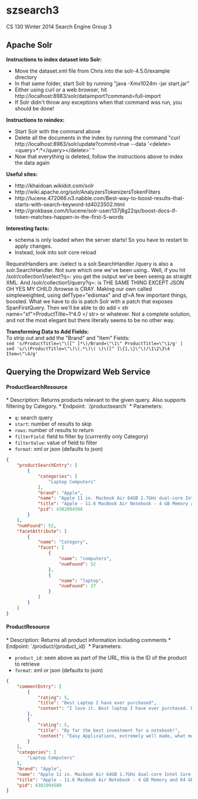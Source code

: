 szsearch3
=========

CS 130 Winter 2014 Search Engine Group 3

<h2>Apache Solr</h2>

<b>Instructions to index dataset into Solr:</b>
<ul>
    <li>Move the dataset.xml file from Chris into the solr-4.5.0/example directory</li>
    <li>In that same folder, start Solr by running "java -Xmx1024m -jar start.jar"</li>
    <li>Either using curl or a web browser, hit http://localhost:8983/solr/dataimport?command=full-import</li>
    <li>If Solr didn't throw any exceptions when that command was run, you should be done!</li>
</ul>

<b>Instructions to reindex:</b>
<ul>
    <li>Start Solr with the command above</li>
    <li>Delete all the documents in the index by running the command "curl http://localhost:8983/solr/update?commit=true --data '&lt;delete&gt;&lt;query&gt;*:*&lt;/query&gt;&lt;/delete&gt;'    "</li>
    <li>Now that everything is deleted, follow the instructions above to index the data again</li>
</ul>

<b>Useful sites:</b>
<ul>
	<li>http://khaidoan.wikidot.com/solr</li>
	<li>http://wiki.apache.org/solr/AnalyzersTokenizersTokenFilters</li>
	<li>http://lucene.472066.n3.nabble.com/Best-way-to-boost-results-that-starts-with-search-keyword-td4023502.html</li>
	<li>http://grokbase.com/t/lucene/solr-user/137j8g22qx/boost-docs-if-token-matches-happen-in-the-first-5-words</li>
</ul>

<b>Interesting facts:</b>
<ul>
	<li>schema is only loaded when the server starts! So you have to restart to apply changes.</li>
	<li>Instead, look into solr core reload</li>
</ul>

RequestHandlers are: /select is a solr.SearchHandler
/query is also a solr.SearchHandler. Not sure which one we've been using..
Well, if you hit /solr/collection1/select?q=*:* you get the output we've been seeing as straight XML.
And /solr/collection1/query?q=*:* is THE SAME THING EXCEPT JSON
OH YES MY CHILD /browse is CRAY.
Making our own called simpleweighted, using defType="edismax" and qf=A few important things, boosted.
What we have to do is patch Solr with a patch that exposes SpanFirstQuery. Then we'll be able to do
add < str name="sf">ProductTitle~1^4.0 </ str> or whatever.
Not a complete solution, and not the most elegant but there literally seems to be no other way.

<b>Transforming Data to Add Fields:</b> <br>
To strip out and add the "Brand" and "Item" Fields: <br>
`sed 's/ProductTitle=\"\([^ ]*\)/Brand=\"\1\" ProductTitle=\"\1/g' | sed 's/\(ProductTitle=\"\)\(.*\)\( \)\([^ ]\{1,\}\"\)/\1\2\3\4 Item=\"\4/g'` <br>



<h2>Querying the Dropwizard Web Service</h2>
<h4>ProductSearchResource</h4>
* Description: Returns products relevant to the given query. Also supports filtering by Category.
* Endpoint:    `/productsearch`
* Parameters:

  * `q`: search query
  * `start`: number of results to skip
  * `rows`: number of results to return
  * `filterField`: field to filter by (currrently only Category)
  * `filterValue`: value of field to filter
  * `format`: xml or json (defaults to json)
```json
{
    "productSearchEntry": [
        {
            "categories": [
                "Laptop Computers"
            ],
            "brand": "Apple",
            "name": "Apple 11 in. Macbook Air 64GB 1.7GHz dual-core Intel Core i5",
            "title": "Apple - 11.6 MacBook Air Notebook - 4 GB Memory and 64 GB Solid State Drive",
            "pid": 4382094588
        }
    ],
    "numFound": 52,
    "facetAttribute": [
        {
            "name": "Category",
            "facet": [
                {
                    "name": "computers",
                    "numFound": 52
                },
                {
                    "name": "laptop",
                    "numFound": 27
                }
            ]
        }
    ]
}
```

<h4>ProductResource</h4>
* Description: Returns all product information including comments
* Endpoint:    `/product/{product_id}`
* Parameters:

  * `product_id`: seen above as part of the URL, this is the ID of the product to retrieve
  * `format`: xml or json (defaults to json)
```json
{
    "commentEntry": [
        {
            "rating": 5,
            "title": "Best Laptop I have ever purchased",
            "content": "I love it. Best laptop I have ever purchased. Perfect for school & traveling.\n"
        },
        {
            "rating": 5,
            "title": "By far the best investment for a notebook!",
            "content": "Easy Applications, extremely well made, what more can I say except Bye bye to those awful window based PC's. Where have you been MAC all my life. Seriously, I could never look back, Apple is definately by far the best investment for the money.\n"
        }
    ],
    "categories": [
        "Laptop Computers"
    ],
    "brand": "Apple",
    "name": "Apple 11 in. Macbook Air 64GB 1.7GHz dual-core Intel Core i5",
    "title": "Apple - 11.6 MacBook Air Notebook - 4 GB Memory and 64 GB Solid State Drive",
    "pid": 4382094588
}
```
